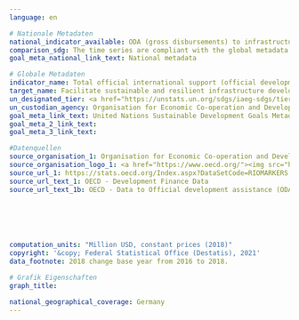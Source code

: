 ```yaml
---
language: en    

# Nationale Metadaten    
national_indicator_available: ODA (gross disbursements) to infrastructure<br>ODA and OOF (gross disbursements) to infrastructure    
comparison_sdg: The time series are compliant with the global metadata.    
goal_meta_national_link_text: National metadata    

# Globale Metadaten    
indicator_name: Total official international support (official development assistance plus other official flows) to infrastructure    
target_name: Facilitate sustainable and resilient infrastructure development in developing countries through enhanced financial, technological and technical support to African countries, least developed countries, landlocked developing countries and small island developing States    
un_designated_tier: <a href="https://unstats.un.org/sdgs/iaeg-sdgs/tier-classification/" title="Click here for more information on the UN tier classification."  target="_blank">Tier I</a>    
un_custodian_agency: Organisation for Economic Co-operation and Development (OECD)    
goal_meta_link_text: United Nations Sustainable Development Goals Metadata    
goal_meta_2_link_text:     
goal_meta_3_link_text:     

#Datenquellen
source_organisation_1: Organisation for Economic Co-operation and Development (OECD)
source_organisation_logo_1: <a href="https://www.oecd.org/"><img src="https://g205sdgs.github.io/sdg-indicators/public/OrgImgEn/oecd.png" alt="Logo oecd" style="height:60px; width:148px" /></a>
source_url_1: https://stats.oecd.org/Index.aspx?DataSetCode=RIOMARKERS
source_url_text_1: OECD - Development Finance Data
source_url_text_1b: OECD - Data to Official development assistance (ODA), support to infrastruture





    
computation_units: "Million USD, constant prices (2018)"    
copyright: '&copy; Federal Statistical Office (Destatis), 2021'    
data_footnote: 2018 change base year from 2016 to 2018.    

# Grafik Eigenschaften    
graph_title:     

national_geographical_coverage: Germany    
---
```


<span></span>